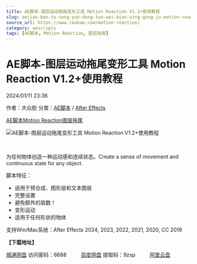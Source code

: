 ```yaml
---
title: AE脚本-图层运动拖尾变形工具 Motion Reaction V1.2+使用教程
slug: aejiao-ben-tu-ceng-yun-dong-tuo-wei-bian-xing-gong-ju-motion-reaction-v1-2-shi-yong-jiao-cheng
source_url: https://www.lookae.com/motion-reaction/
category: aescripts
tags: [AE脚本, Motion Reaction, 图层拖尾]
---
```

# AE脚本-图层运动拖尾变形工具 Motion Reaction V1.2+使用教程

2024/01/11 23:36

作者：大众脸
分类：[AE脚本](https://www.lookae.com/after-effects/aescripts/) / [After Effects](https://www.lookae.com/after-effects/)

[AE脚本](https://www.lookae.com/tag/ae%e8%84%9a%e6%9c%ac/)[Motion Reaction](https://www.lookae.com/tag/motion-reaction/)[图层拖尾](https://www.lookae.com/tag/%e5%9b%be%e5%b1%82%e6%8b%96%e5%b0%be/)

![AE脚本-图层运动拖尾变形工具 Motion Reaction V1.2+使用教程](https://www.lookae.com/wp-content/uploads/2024/01/Motion-Reaction-.jpg "AE脚本-图层运动拖尾变形工具 Motion Reaction V1.2+使用教程-LookAE.com")

[﻿﻿﻿](https://cloud.video.taobao.com/play/u/null/p/1/e/6/t/1/445596788202.mp4)

为任何物体创造一种运动感和连续状态。Create a sense of movement and continuous state for any object.

脚本特征：

* 适用于预合成、图形层和文本图层
* 完整设置
* 避免额外的层数！
* 变形运动
* 适用于任何形状的物体

支持Win/Mac系统：After Effects 2024, 2023, 2022, 2021, 2020, CC 2019

**【下载地址】**

[城通网盘](https://url70.ctfile.com/f/2827370-1003825474-0e9075?p=4431) 访问密码：6688          [百度网盘](https://pan.baidu.com/s/1SkUYKbZALi0TU5XK9LMHiQ?pwd=9zsp) 提取码：9zsp          [阿里云盘](https://www.alipan.com/s/kAS2zANpbb4)
